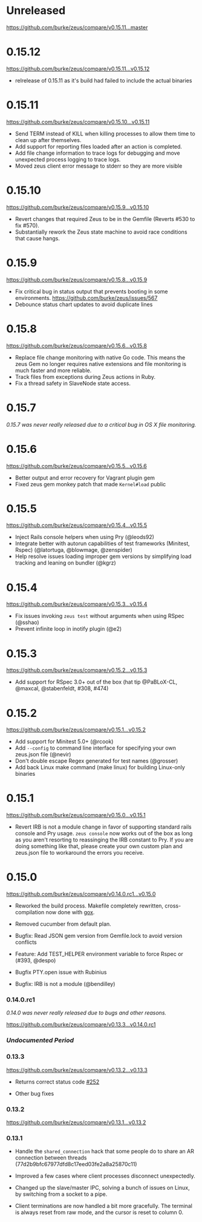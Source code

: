 # Unreleased

https://github.com/burke/zeus/compare/v0.15.11...master

# 0.15.12

https://github.com/burke/zeus/compare/v0.15.11...v0.15.12

* relrelease of 0.15.11 as it's build had failed to include the actual binaries

# 0.15.11

https://github.com/burke/zeus/compare/v0.15.10...v0.15.11

* Send TERM instead of KILL when killing processes to allow them time
  to clean up after themselves.
* Add support for reporting files loaded after an action is completed.
* Add file change information to trace logs for debugging and move unexpected
  process logging to trace logs.
* Moved zeus client error message to stderr so they are more visible

# 0.15.10

https://github.com/burke/zeus/compare/v0.15.9...v0.15.10

* Revert changes that required Zeus to be in the Gemfile (Reverts #530 to fix #570).
* Substantially rework the Zeus state machine to avoid race conditions that cause hangs.

# 0.15.9

https://github.com/burke/zeus/compare/v0.15.8...v0.15.9

* Fix critical bug in status output that prevents booting in some environments.
  https://github.com/burke/zeus/issues/567
* Debounce status chart updates to avoid duplicate lines

# 0.15.8

https://github.com/burke/zeus/compare/v0.15.6...v0.15.8

* Replace file change monitoring with native Go code. This means the
  zeus Gem no longer requires native extensions and file monitoring is
  much faster and more reliable.
* Track files from exceptions during Zeus actions in Ruby.
* Fix a thread safety in SlaveNode state access.

# 0.15.7

*0.15.7 was never really released due to a critical bug in OS X file monitoring.*

# 0.15.6

https://github.com/burke/zeus/compare/v0.15.5...v0.15.6

* Better output and error recovery for Vagrant plugin gem
* Fixed zeus gem monkey patch that made `Kernel#load` public

# 0.15.5

https://github.com/burke/zeus/compare/v0.15.4...v0.15.5

* Inject Rails console helpers when using Pry (@leods92)
* Integrate better with autorun capabilities of test frameworks (Minitest, Rspec) (@latortuga, @blowmage, @zenspider)
* Help resolve issues loading improper gem versions by simplifying load tracking and leaning on bundler (@kgrz)

# 0.15.4

https://github.com/burke/zeus/compare/v0.15.3...v0.15.4

* Fix issues invoking `zeus test` without arguments when using RSpec (@sshao)
* Prevent infinite loop in inotify plugin (@e2)

# 0.15.3

https://github.com/burke/zeus/compare/v0.15.2...v0.15.3

* Add support for RSpec 3.0+ out of the box (hat tip @PaBLoX-CL, @maxcal, @stabenfeldt, #308, #474)

# 0.15.2

https://github.com/burke/zeus/compare/v0.15.1...v0.15.2

* Add support for Minitest 5.0+ (@rcook)
* Add `--config` to command line interface for specifying your own zeus.json file (@nevir)
* Don't double escape Regex generated for test names (@grosser)
* Add back Linux make command (make linux) for building Linux-only binaries

# 0.15.1

https://github.com/burke/zeus/compare/v0.15.0...v0.15.1

* Revert IRB is not a module change in favor of supporting standard rails
  console and Pry usage. `zeus console` now works out of the box as long as you
  aren't resorting to reassinging the IRB constant to Pry. If you are doing
  something like that, please create your own custom plan and zeus.json file to
  workaround the errors you receive.

# 0.15.0

https://github.com/burke/zeus/compare/v0.14.0.rc1...v0.15.0

* Reworked the build process. Makefile completely rewritten, cross-compilation
  now done with [gox](github.com/mitchellh/gox).

* Removed cucumber from default plan.

* Bugfix: Read JSON gem version from Gemfile.lock to avoid version conflicts

* Feature: Add TEST_HELPER environment variable to force Rspec or (#393, @despo)

* Bugfix PTY.open issue with Rubinius

* Bugfix: IRB is not a module (@bendilley)

### 0.14.0.rc1

*0.14.0 was never really released due to bugs and other reasons.*

https://github.com/burke/zeus/compare/v0.13.3...v0.14.0.rc1

### *Undocumented Period*

### 0.13.3

https://github.com/burke/zeus/compare/v0.13.2...v0.13.3

* Returns correct status code [#252](https://github.com/burke/zeus/issues/252)

* Other bug fixes

### 0.13.2

https://github.com/burke/zeus/compare/v0.13.1...v0.13.2

### 0.13.1

* Handle the `shared_connection` hack that some people do to share an AR
  connection between threads (77d2b9bfc67977dfd8c17eed03fe2a8a25870c11)

* Improved a few cases where client processes disconnect unexpectedly.

* Changed up the slave/master IPC, solving a bunch of issues on Linux, by
  switching from a socket to a pipe.

* Client terminations are now handled a bit more gracefully. The terminal is
  always reset from raw mode, and the cursor is reset to column 0.

